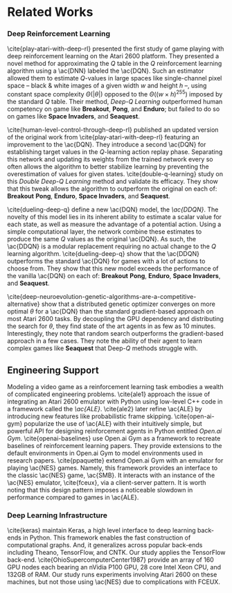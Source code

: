 # Related Works

### Deep Reinforcement Learning

\cite{play-atari-with-deep-rl} presented the first study of game playing with
deep reinforcement learning on the Atari 2600 platform. They presented a
novel method for approximating the $Q$ table in the $Q$ reinforcement
learning algorithm using a \ac{DNN} labeled the \ac{DQN}. Such an estimator
allowed them to estimate $Q$-values in large spaces like single-channel pixel
space – black & white images of a given width $w$ and height $h$ –, using
constant space complexity $\Theta(|\theta|)$ opposed to the
$\Theta((w \times h)^{255})$ imposed by the standard $Q$ table. Their method,
_Deep-Q Learning_ outperformed human competency on game like **Breakout**,
**Pong**, and **Enduro**; but failed to do so on games like
**Space Invaders**, and **Seaquest**.

\cite{human-level-control-through-deep-rl} published an updated version of
the original work from \cite{play-atari-with-deep-rl} featuring an
improvement to the \ac{DQN}. They introduce a second \ac{DQN} for
establishing target values in the $Q$-learning action replay phase. Separating
this network and updating its weights from the trained network every so often
allows the algorithm to better stabilize learning by preventing the
overestimation of values for given states.  \cite{double-q-learning} study on
this _Double Deep-$Q$ Learning_ method and validate its efficacy. They show
that this tweak allows the algorithm to outperform the original on each of:
**Breakout** **Pong**, **Enduro**, **Space Invaders**, and **Seaquest**.

\cite{dueling-deep-q} define a new \ac{DQN} model, the _\ac{DDQN}_. The
novelty of this model lies in its inherent ability to estimate a scalar value
for each state, as well as measure the advantage of a potential action. Using
a simple computational layer, the network combine these estimates to produce
the same $Q$ values as the original \ac{DQN}. As such, the \ac{DDQN} is a
modular replacement requiring no actual change to the $Q$ learning algorithm.
\cite{dueling-deep-q} show that the \ac{DDQN} outperforms the standard
\ac{DQN} for games with a lot of actions to choose from. They show
that this new model exceeds the performance of the vanilla \ac{DQN} on each
of: **Breakout** **Pong**, **Enduro**, **Space Invaders**, and **Seaquest**.

\cite{deep-neuroevolution-genetic-algorithms-are-a-competitive-alternative}
show that a distributed genetic optimizer converges on more optimal $\theta$
for a \ac{DQN} than the standard gradient-based approach on most Atari 2600
tasks. By decoupling the GPU dependency and distributing the search for
$\theta$, they find state of the art agents in as few as $10$ minutes.
Interestingly, they note that random search outperforms the gradient-based
approach in a few cases. They note the ability of their agent to learn
complex games like **Seaquest** that Deep-$Q$ methods struggle with.

## Engineering Support

Modeling a video game as a reinforcement learning task embodies a wealth of
complicated engineering problems. \cite{ale1} approach the issue of
integrating an Atari 2600 emulator with Python using low-level C++ code in a
framework called the _\ac{ALE}_. \cite{ale2} later refine \ac{ALE} by
introducing new features like probabilistic frame skipping.
\cite{open-ai-gym} popularize the use of \ac{ALE} with their intuitively
simple, but powerful API for designing reinforcement agents in Python entitled
_Open.ai Gym_. \cite{openai-baselines} use Open.ai Gym as a framework to
recreate baselines of reinforcement learning papers. They provide extensions
to the default environments in Open.ai Gym to model environments used in
research papers. \cite{ppaquette} extend Open.ai Gym with an emulator for
playing \ac{NES} games. Namely, this framework provides an interface to the
classic \ac{NES} game, \ac{SMB}. It interacts with an instance of the
\ac{NES} emulator, \cite{fceux}, via a client-server pattern. It is worth
noting that this design pattern imposes a noticeable slowdown in performance
compared to games in \ac{ALE}.

### Deep Learning Infrastructure

\cite{keras} maintain Keras, a high level interface to deep learning back-ends
in Python. This framework enables the fast construction of computational
graphs. And, it generalizes across popular back-ends including Theano,
TensorFlow, and CNTK. Our study applies the TensorFlow back-end.
\cite{OhioSupercomputerCenter1987} provide an array of $160$ GPU nodes each
bearing an nVidia P100 GPU, 28 core Intel Xeon CPU, and 132GB of RAM. Our
study runs experiments involving Atari 2600 on these machines, but not those
using \ac{NES} due to complications with FCEUX.

